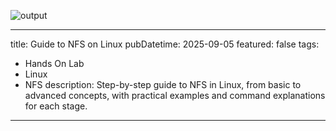 ![output](@/assets/images/Screenshot_20250924_045117.png)

---
title: Guide to NFS on Linux
pubDatetime: 2025-09-05
featured: false
tags:
  - Hands On Lab
  - Linux
  - NFS
description: Step-by-step guide to NFS in Linux, from basic to advanced concepts, with practical examples and command explanations for each stage.
---






